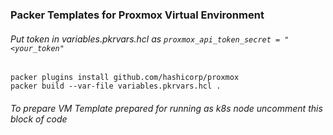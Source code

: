### Packer Templates for Proxmox Virtual Environment
###### Put token in variables.pkrvars.hcl as `proxmox_api_token_secret = "<your_token"`
```
packer plugins install github.com/hashicorp/proxmox
packer build --var-file variables.pkrvars.hcl .
```

###### To prepare VM Template prepared for running as k8s node uncomment this block of code
